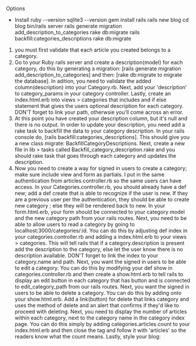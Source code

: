 Options

* Install ruby --version
 sqlite3 --version
 gem install rails
rails new blog
cd blog
bin/rails server
rails generate migration add_description_to_categories
rake db:migrate
rails backfill:categories_descriptions
rake db:migrate



1. you must first validate that each article you created belongs to a category.
2. Go to your Ruby rails server and create a description(model) for each category, do this by generating a migration: [rails generate migration add_description_to_categories] and then: [rake db:migrate to migrate the database]. In adition, you need to validate the added column(description) into your Category.rb. Next, add your 'description' to category_params in your category controller. Lastly, create an index.html.erb into views > categories that includes and if else statement that gives the users optional description for each category. DON'T forget to link your path, otherwsie you'll come across an error.
3. At this point you have created your description column, but it's null and there is no output. In order to update your description, you need add a rake task to backfill the data to your category description. In your rails console do, [rails backfill:categories_descriptions]. This should give you a new class migrate: BackfillCategoryDescriptions. Next, create a new file in lib > tasks called Backfill_category_description.rake and you should rake task that goes through each category and updates the description.
4. Now you need to create a way for signed in users to create a category; make sure include view and form as partials. I put in the same authentication from articles.controller.rb so the same users can have access. In your Categories.controller.rb, you should already have a def new; add a def create that is able to recognize if the user is new. If they are a previous user per the authentication, they should be able to create new category ; else they will be rendered back to new. In your form.html.erb, your form should be connected to your category model and the new category path from your rails routes.
Next, you need to be able to allow users to read a category by going to localhost:3000/categories/:id. You can do this by adjusting def index in your categories.controller.rb and adding a index.html.erb to your views > categories. This will tell rails that if a category.description is present add the description to the category, else let the user know there is no description available. DON'T forget to link the index to your category.name and path.
Next, you want the signed in users to be able to edit a category. You can do this by modifying your def show in categories.controller.rb and then create a show.html.erb to tell rails to display an edit button in each category that has button and is connected to edit_category_path from our rails routes.
Next, you want the signed in users to be able to delete a category. You can do this by adding onto your show.html.erb. Add a link(button) for delete that links category and uses the method of delete and an alert that confirms if they'd like to proceed with deleting.
Next, you need to display the number of articles within each category, next to the category name in the category index page. You can do this simply by adding categories.articles.count to your index.html.erb and then close the tag and follow it with 'articles' so the readers know what the count means.
Lastly, style your blog: 